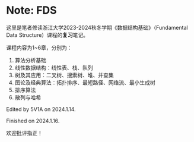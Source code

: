# Note: FDS

这里是笔者修读浙江大学2023-2024秋冬学期《数据结构基础》（Fundamental Data Structure）课程的**复习**笔记。

课程内容为1~6章，分别为：

1. 算法分析基础
2. 线性数据结构：线性表、栈、队列
3. 树及其应用：二叉树、搜索树、堆、并查集
4. 图论及经典算法：拓扑排序、最短路径、网络流、最小生成树
5. 排序算法
6. 散列与哈希

Edited by 5V1A on 2024.1.14.

Finished on 2024.1.16.

欢迎批评指正！